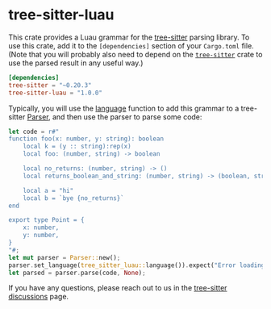 # tree-sitter-luau

This crate provides a Luau grammar for the [tree-sitter][] parsing library. To
use this crate, add it to the `[dependencies]` section of your `Cargo.toml`
file. (Note that you will probably also need to depend on the
[`tree-sitter`][tree-sitter crate] crate to use the parsed result in any useful
way.)

```toml
[dependencies]
tree-sitter = "~0.20.3"
tree-sitter-luau = "1.0.0"
```

Typically, you will use the [language][language func] function to add this
grammar to a tree-sitter [Parser][], and then use the parser to parse some code:

```rust
let code = r#"
function foo(x: number, y: string): boolean
    local k = (y :: string):rep(x)
    local foo: (number, string) -> boolean

    local no_returns: (number, string) -> ()
    local returns_boolean_and_string: (number, string) -> (boolean, string)

    local a = "hi"
    local b = `bye {no_returns}`
end

export type Point = {
    x: number,
    y: number,
}
"#;
let mut parser = Parser::new();
parser.set_language(tree_sitter_luau::language()).expect("Error loading Luau grammar");
let parsed = parser.parse(code, None);
```

If you have any questions, please reach out to us in the [tree-sitter
discussions] page.

[language func]: https://docs.rs/tree-sitter-luau/*/tree_sitter_luau/fn.language.html
[parser]: https://docs.rs/tree-sitter/*/tree_sitter/struct.Parser.html
[tree-sitter]: https://tree-sitter.github.io/
[tree-sitter crate]: https://crates.io/crates/tree-sitter
[tree-sitter discussions]: https://github.com/tree-sitter/tree-sitter/discussions
